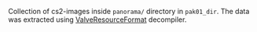 Collection of cs2-images inside `panorama/` directory in `pak01_dir`.
The data was extracted using [ValveResourceFormat](https://github.com/ValveResourceFormat/ValveResourceFormat) decompiler.

